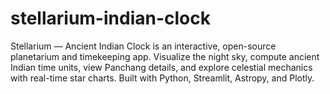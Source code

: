 # stellarium-indian-clock
Stellarium — Ancient Indian Clock is an interactive, open-source planetarium and timekeeping app. Visualize the night sky, compute ancient Indian time units, view Panchang details, and explore celestial mechanics with real-time star charts. Built with Python, Streamlit, Astropy, and Plotly.
